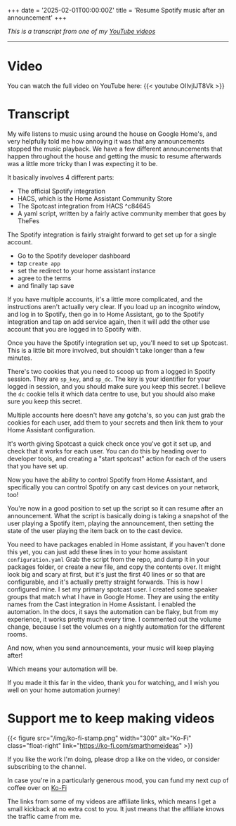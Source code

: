 +++
date = '2025-02-01T00:00:00Z'
title = 'Resume Spotify music after an announcement'
+++

_This is a transcript from one of my [YouTube videos](https://www.youtube.com/@BensSmartHomeIdeas)_

---

# Video

You can watch the full video on YouTube here:
{{< youtube OIIvjIJT8Vk >}}

# Transcript
My wife listens to music using around the house on Google Home's, and very helpfully told me how annoying it was that any announcements stopped the music playback.
We have a few different announcements that happen throughout the house  and getting the music to resume afterwards was a little more tricky than I was expecting it to be. 

It basically involves 4 different parts:
- The official Spotify integration
- HACS, which is the Home Assistant Community Store
- The Spotcast integration from HACS ^c84645
- A yaml script, written by a fairly active community member that goes by TheFes

The Spotify integration is fairly straight forward to get set up for a single account. 
- Go to the Spotify developer dashboard
-  tap `create app`
- set the redirect to your home assistant instance
- agree to the terms
- and finally tap save

If you have multiple accounts, it's a little more complicated, and the instructions aren't actually very clear.
If you load up an incognito window, and log in to Spotify, then go in to Home Assistant, go to the Spotify integration and tap on add service again, then it will add the other use account that you are logged in to Spotify with.

Once you have the Spotify integration set up, you'll need to set up Spotcast. This is a little bit more involved, but shouldn't take longer than a few minutes.

There's two cookies that you need to scoop up from a logged in Spotify session. They are `sp_key`, and `sp_dc`. The key is your identifier for your logged in session, and you should make sure you keep this secret. I believe the `dc` cookie tells it which data centre to use, but you should also make sure you keep this secret.

Multiple accounts here doesn't have any gotcha's, so you can just grab the cookies for each user, add them to your secrets and then link them to your Home Assistant configuration.

It's worth giving Spotcast a quick check once you've got it set up, and check that it works for each user. 
You can do this by heading over to developer tools, and creating a "start spotcast" action for each of the users that you have set up.

Now you have the ability to control Spotify from Home Assistant, and specifically you can control Spotify on any cast devices on your network, too! 

You're now in a good position to set up the script so it can resume after an announcement. What the script is basically doing is taking a snapshot of the user playing a Spotify item, playing the announcement, then setting the state of the user playing the item back on to the cast device.

You need to have packages enabled in Home assistant, if you haven't done this yet, you can just add these lines in to your home assistant `configuration.yaml`
Grab the script from the repo, and dump it in your packages folder, or create a new file, and copy the contents over.
It might look big and scary at first, but it's just the first 40 lines or so that are configurable, and it's actually pretty straight forwards.
This is how I configured mine.
I set my primary spotcast user.
I created some speaker groups that match what I have in Google Home. They are using the entity names from the Cast integration in Home Assistant.
I enabled the automation. 
In the docs, it says the automation can be flaky, but from my experience, it works pretty much every time.
I commented out the volume change, because I set the volumes on a nightly automation for the different rooms.

And now, when you send announcements, your music will keep playing after!

Which means your automation will be.

If you made it this far in the video, thank you for watching, and I wish you well on your home automation journey!

# Support me to keep making videos

{{< figure src="/img/ko-fi-stamp.png" width="300" alt="Ko-Fi" class="float-right" link="https://ko-fi.com/smarthomeideas" >}}
  
If you like the work I'm doing, please drop a like on the video, or consider subscribing to the channel.

In case you're in a particularly generous mood, you can fund my next cup of coffee over on [Ko-Fi](https://ko-fi.com/smarthomeideas)

The links from some of my videos are affiliate links, which means I get a small kickback at no extra cost to you. It just means that the affiliate knows the traffic came from me.
